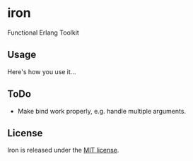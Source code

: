 # iron

Functional Erlang Toolkit

## Usage

Here's how you use it...

## ToDo

* Make bind work properly, e.g. handle multiple arguments.

## License

Iron is released under the [MIT license](http://opensource.org/licenses/MIT).
